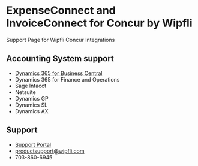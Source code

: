 <link type="text/css" rel="stylesheet" href="site.css" />

# ExpenseConnect and InvoiceConnect for Concur by Wipfli
Support Page for Wipfli Concur Integrations

## Accounting System support
* [Dynamics 365 for Business Central](BusinessCentral.md)
* Dynamics 365 for Finance and Operations
* Sage Intacct
* Netsuite
* Dynamics GP
* Dynamics SL
* Dynamics AX

## Support
* [Support Portal](https://wdp.wipfli.com/)
* <productsupport@wipfli.com>
* 703-860-6945
